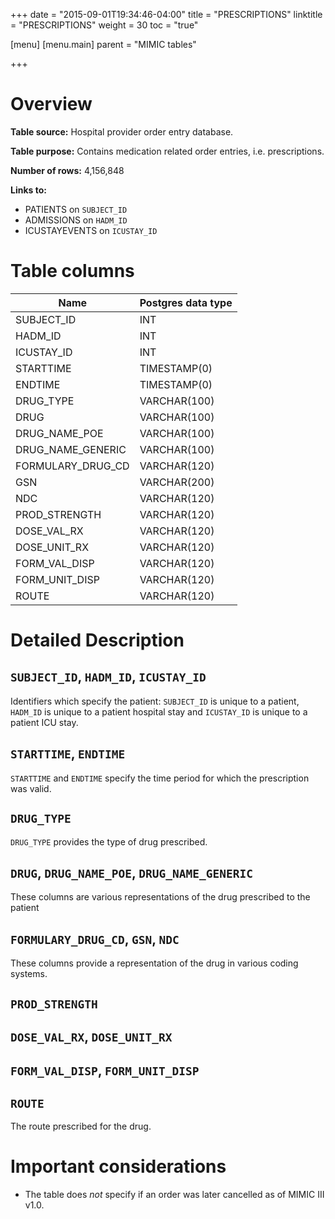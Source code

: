 +++
date = "2015-09-01T19:34:46-04:00"
title = "PRESCRIPTIONS"
linktitle = "PRESCRIPTIONS"
weight = 30
toc = "true"

[menu]
  [menu.main]
    parent = "MIMIC tables"

+++

# Overview

**Table source:** Hospital provider order entry database.

**Table purpose:** Contains medication related order entries, i.e. prescriptions.

**Number of rows:** 4,156,848

**Links to:**

* PATIENTS on `SUBJECT_ID`
* ADMISSIONS on `HADM_ID`
* ICUSTAYEVENTS on `ICUSTAY_ID`

# Table columns

Name | Postgres data type 
---- | ---- 
SUBJECT\_ID | INT
HADM\_ID | INT
ICUSTAY\_ID | INT
STARTTIME | TIMESTAMP(0)
ENDTIME | TIMESTAMP(0)
DRUG\_TYPE | VARCHAR(100)
DRUG | VARCHAR(100)
DRUG\_NAME\_POE | VARCHAR(100)
DRUG\_NAME\_GENERIC | VARCHAR(100)
FORMULARY\_DRUG\_CD | VARCHAR(120)
GSN | VARCHAR(200)
NDC | VARCHAR(120)
PROD\_STRENGTH | VARCHAR(120)
DOSE\_VAL\_RX | VARCHAR(120)
DOSE\_UNIT\_RX | VARCHAR(120)
FORM\_VAL\_DISP | VARCHAR(120)
FORM\_UNIT\_DISP | VARCHAR(120)
ROUTE | VARCHAR(120)
	
# Detailed Description

## `SUBJECT_ID`, `HADM_ID`, `ICUSTAY_ID`

Identifiers which specify the patient: `SUBJECT_ID` is unique to a patient, `HADM_ID` is unique to a patient hospital stay and `ICUSTAY_ID` is unique to a patient ICU stay.

## `STARTTIME`, `ENDTIME`

`STARTTIME` and `ENDTIME` specify the time period for which the prescription was valid.

## `DRUG_TYPE`

`DRUG_TYPE` provides the type of drug prescribed.

## `DRUG`, `DRUG_NAME_POE`, `DRUG_NAME_GENERIC`

These columns are various representations of the drug prescribed to the patient

## `FORMULARY_DRUG_CD`, `GSN`, `NDC`

These columns provide a representation of the drug in various coding systems.

## `PROD_STRENGTH`

## `DOSE_VAL_RX`, `DOSE_UNIT_RX`

## `FORM_VAL_DISP`, `FORM_UNIT_DISP`

## `ROUTE`

The route prescribed for the drug.

# Important considerations

* The table does *not* specify if an order was later cancelled as of MIMIC III v1.0.
